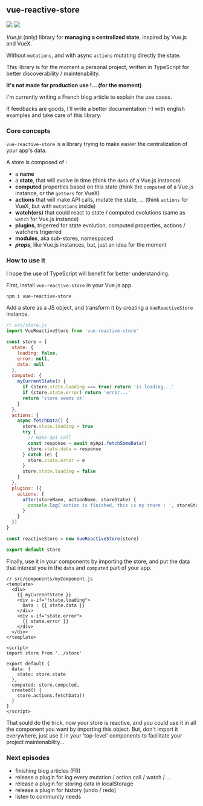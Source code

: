 ## vue-reactive-store

![](https://gitlab.com/mad-z/vue-reactive-store-ci-cd/badges/master/pipeline.svg)
![](https://gitlab.com/mad-z/vue-reactive-store-ci-cd/badges/master/coverage.svg)

*Vue.js* (only) library for **managing a centralized state**, inspired by Vue.js and VueX.

Without `mutations`, and with async `actions` mutating directly the state.

This library is for the moment a personal project, written in TypeScript
for better discoverability / maintenability.

**It's not made for production use !... (for the moment)**

I'm currently writing a French blog article to explain the use cases.

If feedbacks are goods, I'll write a better documentation :-)
with english examples and take care of this library.

### Core concepts

`vue-reactive-store` is a library trying to make easier
the centralization of your app's data.

A store is composed of :
* a **name**
* a **state**, that will evolve in time (think the `data` of a Vue.js instance)
* **computed** properties based on this state (think the `computed` of a Vue.js instance, or the `getters` for VueX)
* **actions** that will make API calls, mutate the state, ... (think `actions` for VueX, but with `mutations` inside)
* **watch(ers)** that could react to state / computed evolutions (same as `watch` for Vue.js instance)
* **plugins**, trigerred for state evolution, computed properties, actions / watchers trigerred
* **modules**, aka sub-stores, namespaced
* ***props***, like Vue.js instances, but, just an idea for the moment

### How to use it

I hope the use of TypeScript will benefit for better understanding.

First, install `vue-reactive-store` in your Vue.js app.

```
npm i vue-reactive-store
```

Add a store as a JS object, and transform it by creating
a `VueReactiveStore` instance.

```js
// src/store.js
import VueReactiveStore from 'vue-reactive-store'

const store = {
  state: {
    loading: false,
    error: null,
    data: null
  },
  computed: {
    myCurrentState() {
      if (store.state.loading === true) return 'is loading...'
      if (store.state.error) return 'error...'
      return 'store seems ok'
    }
  },
  actions: {
    async fetchData() {
      store.state.loading = true
      try {
        // make api call
        const response = await myApi.fetchSomeData()
        store.state.data = response
      } catch (e) {
        store.state.error = e
      }
      store.state.loading = false
    }
  },
  plugins: [{
    actions: {
      after(storeName, actionName, storeState) {
        console.log('action is finished, this is my store : ', storeState)
      }
    }
  }]
}

const reactiveStore = new VueReactiveStore(store)

export default store
```

Finally, use it in your components by importing the store,
and put the data that interest you in the `data` and `computed`
part of your app.

```vue
// src/components/myComponent.js
<template>
  <div>
    {{ myCurrentState }}
    <div v-if="!state.loading">
      Data : {{ state.data }}
    </div>
    <div v-if="state.error">
      {{ state.error }}
    </div>
  </div>
</template>

<script>
import store from '../store'

export default {
  data: {
    state: store.state
  },
  computed: store.computed,
  created() {
    store.actions.fetchData()
  }
}
</script>
```

That sould do the trick, now your store is reactive,
and you could use it in all the component you want by importing
this object.
But, don't import it everywhere, just use it in your 'top-level'
components to facilitate your project maintenability...

### Next episodes

* finishing blog articles (FR)
* release a plugin for log every mutation / action call / watch / ...
* release a plugin for storing data in localStorage
* release a plugin for history (undo / redo)
* listen to community needs
